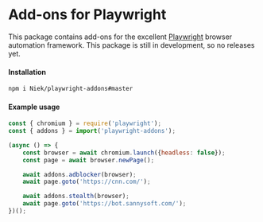 # Add-ons for Playwright

This package contains add-ons for the excellent [Playwright](https://github.com/microsoft/playwright/) browser automation framework. This package is still in development, so no releases yet.

#### Installation
```bash
npm i Niek/playwright-addons#master
```

#### Example usage
```js
const { chromium } = require('playwright');
const { addons } = import('playwright-addons');

(async () => {
    const browser = await chromium.launch({headless: false});
    const page = await browser.newPage();

    await addons.adblocker(browser);
    await page.goto('https://cnn.com/');

    await addons.stealth(browser);
    await page.goto('https://bot.sannysoft.com/');
})();
```